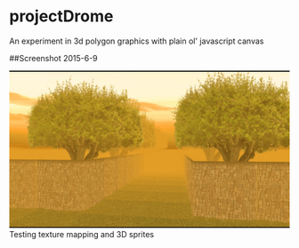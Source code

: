 # projectDrome
An experiment in 3d polygon graphics with plain ol' javascript canvas

##Screenshot 2015-6-9

![Screenshot 2015-6-9](https://raw.githubusercontent.com/Loycifer/projectDrome/master/resources/textures/screenshot01.png)
Testing texture mapping and 3D sprites
